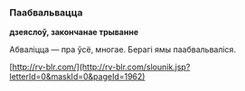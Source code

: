 ### Паабвальвацца
**дзеяслоў, закончанае трыванне**

Абваліцца — пра ўсё, многае. Берагі ямы паабвальваліся.

<a rel="author">[http://rv-blr.com/](http://rv-blr.com/slounik.jsp?letterId=0&maskId=0&pageId=1962)</a>
